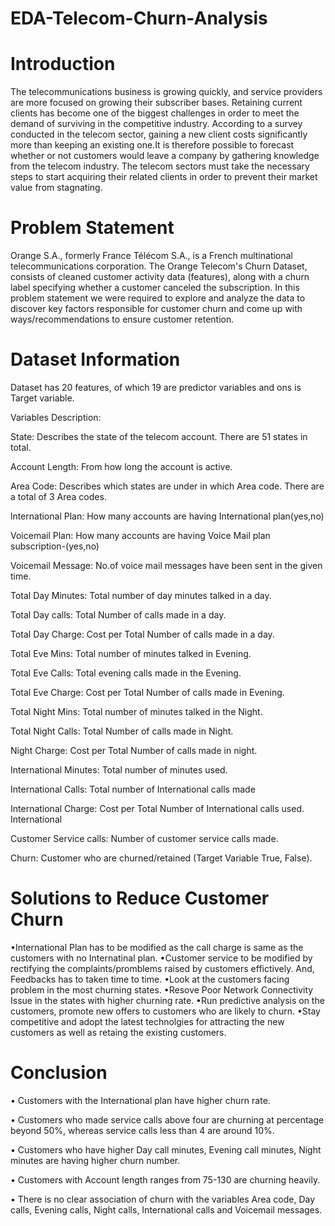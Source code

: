 # EDA-Telecom-Churn-Analysis

# Introduction
The telecommunications business is growing quickly, and service providers are more focused on growing their subscriber bases. Retaining current clients has become one of the biggest challenges in order to meet the demand of surviving in the competitive industry. According to a survey conducted in the telecom sector, gaining a new client costs significantly more than keeping an existing one.It is therefore possible to forecast whether or not customers would leave a company by gathering knowledge from the telecom industry. The telecom sectors must take the necessary steps to start acquiring their related clients in order to prevent their market value from stagnating.

# Problem Statement
Orange S.A., formerly France Télécom S.A., is a French multinational telecommunications corporation. The Orange Telecom's Churn Dataset, consists of cleaned customer activity data (features), along with a churn label specifying whether a customer canceled the subscription. In this problem statement we were required to explore and analyze the data to discover key factors responsible for customer churn and come up with ways/recommendations to ensure customer retention.

# Dataset Information

Dataset has 20 features, of which 19 are predictor variables and ons is Target variable.

Variables Description:

State: Describes the state of the telecom account. There are 51 states in total.

Account Length: From how long the account is active.

Area Code: Describes which states are under in which Area code. There are a total of 3 Area codes.

lnternational Plan: How many accounts are having International plan(yes,no)

Voicemail Plan: How many accounts are having Voice Mail plan subscription-(yes,no)

Voicemail Message: No.of voice mail messages have been sent in the given time.

Total Day Minutes: Total number of day minutes talked in a day.

Total Day calls: Total Number of calls made in a day.

Total Day Charge: Cost per Total Number of calls made in a day.

Total Eve Mins: Total number of minutes talked in Evening.

Total Eve Calls: Total evening calls made in the Evening.

Total Eve Charge: Cost per Total Number of calls made in Evening.

Total Night Mins: Total number of minutes talked in the Night.

Total Night Calls: Total Number of calls made in Night.

Night Charge: Cost per Total Number of calls made in night.

International Minutes: Total number of minutes used.

International Calls: Total number of International calls made

International Charge: Cost per Total Number of International calls used. International

Customer Service calls: Number of customer service calls made.

Churn: Customer who are churned/retained (Target Variable True, False).



# Solutions to Reduce Customer Churn

•International Plan has to be modified as the call charge is same as the customers with no Internatinal plan.
•Customer service to be modified by rectifying the complaints/promblems raised by customers effictively. And, Feedbacks has to taken time to time.
•Look at the customers facing problem in the most churning states.
•Resove Poor Network Connectivity Issue in the states with higher churning rate.
•Run predictive analysis on the customers, promote new offers to customers who are likely to churn.
•Stay competitive and adopt the latest technolgies for attracting the new customers as well as retaing the existing customers.

# Conclusion

• Customers with the International plan have higher churn rate.

• Customers who made service calls above four are churning at percentage beyond 50%, whereas service calls less than 4 are around 10%.

• Customers who have higher Day call minutes, Evening call minutes, Night minutes are having higher churn number.

• Customers with Account length ranges from 75-130 are churning heavily.

• There is no clear association of churn with the variables Area code, Day calls, Evening calls, Night calls, International calls and Voicemail messages.
